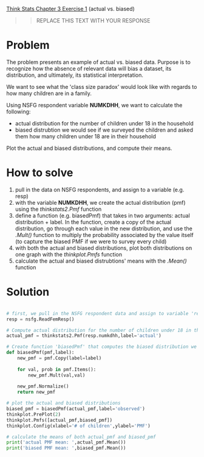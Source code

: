 [Think Stats Chapter 3 Exercise 1](http://greenteapress.com/thinkstats2/html/thinkstats2004.html#toc31) (actual vs. biased)

>> REPLACE THIS TEXT WITH YOUR RESPONSE

# Problem

The problem presents an example of actual vs. biased data. Purpose is to recognize how the absence of relevant data will bias a dataset, its distribution, and ultimately, its statistical interpretation.  

We want to see what the 'class size paradox' would look like with regards to how many children are in a family.  

Using NSFG respondent variable **NUMKDHH**, we want to calculate the following:
* actual distribution for the number of children under 18 in the household
* biased distrubtion we would see if we surveyed the children and asked them how many children under 18 are in their household  

Plot the actual and biased distributions, and compute their means.

# How to solve

1. pull in the data on NSFG respondents, and assign to a variable (e.g. resp)
2. with the variable **NUMKDHH**, we create the actual distribution (pmf) using the *thinkstats2.Pmf* function
3. define a function (e.g. biasedPmf) that takes in two arguments: actual distribution + label. In the function, create a copy of the actual distribution, go through each value in the new distribution, and use the *.Mult()* function to multiply the probability associated by the value itself (to capture the biased PMF if we were to survey every child)
4. with both the actual and biased distributions, plot both distributions on one graph with the *thinkplot.Pmfs* function
5. calculate the actual and biased distrubtions' means with the *.Mean()* function

# Solution

```python

# first, we pull in the NSFG respondent data and assign to variable 'resp'
resp = nsfg.ReadFemResp()

# Compute actual distribution for the number of children under 18 in the respondents' households
actual_pmf = thinkstats2.Pmf(resp.numkdhh,label='actual')

# Create function 'biasedPmf' that computes the biased distribution we would see if we surveyed the children
def biasedPmf(pmf,label):
    new_pmf = pmf.Copy(label=label)
    
    for val, prob in pmf.Items():
        new_pmf.Mult(val,val)
    
    new_pmf.Normalize()
    return new_pmf

# plot the actual and biased distributions
biased_pmf = biasedPmf(actual_pmf,label='observed')
thinkplot.PrePlot(2)
thinkplot.Pmfs([actual_pmf,biased_pmf])
thinkplot.Config(xlabel='# of children',ylabel='PMF')

# calculate the means of both actual_pmf and biased_pmf
print('actual PMF mean: ',actual_pmf.Mean())
print('biased PMF mean: ',biased_pmf.Mean())
```